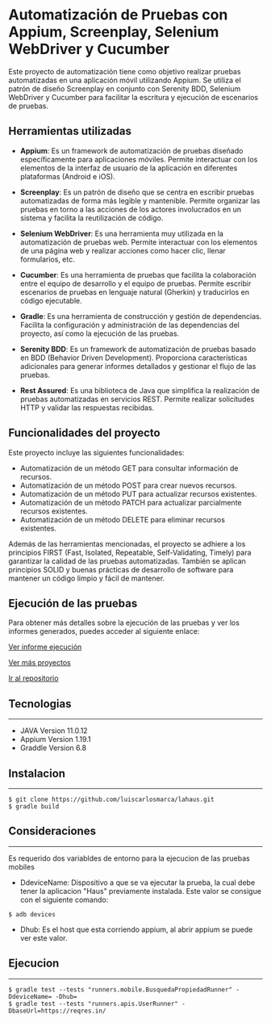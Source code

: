 # Automatización de Pruebas con Appium, Screenplay, Selenium WebDriver y Cucumber

Este proyecto de automatización tiene como objetivo realizar pruebas automatizadas en una aplicación móvil utilizando Appium. Se utiliza el patrón de diseño Screenplay en conjunto con Serenity BDD, Selenium WebDriver y Cucumber para facilitar la escritura y ejecución de escenarios de pruebas.

## Herramientas utilizadas

- **Appium**: Es un framework de automatización de pruebas diseñado específicamente para aplicaciones móviles. Permite interactuar con los elementos de la interfaz de usuario de la aplicación en diferentes plataformas (Android e iOS).

- **Screenplay**: Es un patrón de diseño que se centra en escribir pruebas automatizadas de forma más legible y mantenible. Permite organizar las pruebas en torno a las acciones de los actores involucrados en un sistema y facilita la reutilización de código.

- **Selenium WebDriver**: Es una herramienta muy utilizada en la automatización de pruebas web. Permite interactuar con los elementos de una página web y realizar acciones como hacer clic, llenar formularios, etc.

- **Cucumber**: Es una herramienta de pruebas que facilita la colaboración entre el equipo de desarrollo y el equipo de pruebas. Permite escribir escenarios de pruebas en lenguaje natural (Gherkin) y traducirlos en código ejecutable.

- **Gradle**: Es una herramienta de construcción y gestión de dependencias. Facilita la configuración y administración de las dependencias del proyecto, así como la ejecución de las pruebas.

- **Serenity BDD**: Es un framework de automatización de pruebas basado en BDD (Behavior Driven Development). Proporciona características adicionales para generar informes detallados y gestionar el flujo de las pruebas.

- **Rest Assured**: Es una biblioteca de Java que simplifica la realización de pruebas automatizadas en servicios REST. Permite realizar solicitudes HTTP y validar las respuestas recibidas.

## Funcionalidades del proyecto

Este proyecto incluye las siguientes funcionalidades:

- Automatización de un método GET para consultar información de recursos.
- Automatización de un método POST para crear nuevos recursos.
- Automatización de un método PUT para actualizar recursos existentes.
- Automatización de un método PATCH para actualizar parcialmente recursos existentes.
- Automatización de un método DELETE para eliminar recursos existentes.

Además de las herramientas mencionadas, el proyecto se adhiere a los principios FIRST (Fast, Isolated, Repeatable, Self-Validating, Timely) para garantizar la calidad de las pruebas automatizadas. También se aplican principios SOLID y buenas prácticas de desarrollo de software para mantener un código limpio y fácil de mantener.

## Ejecución de las pruebas

Para obtener más detalles sobre la ejecución de las pruebas y ver los informes generados, puedes acceder al siguiente enlace:

[Ver informe ejecución](target/site/serenity/index.html)

[Ver más proyectos](https://luiscarlosmarca.github.io/intro-project/intro.html)

[Ir al repositorio](https://github.com/luiscarlosmarca/lahaus)
## Tecnologias
***

* JAVA Version 11.0.12 
* Appium Version 1.19.1
* Graddle Version 6.8

## Instalacion
***
```
$ git clone https://github.com/luiscarlosmarca/lahaus.git
$ gradle build
```

## Consideraciones
***


Es requerido dos variabldes de entorno para la ejecucion de las pruebas mobiles
- DdeviceName: Dispositivo a que se va ejecutar la prueba, la cual debe tener la aplicacion "Haus" previamente instalada. Este valor se consigue con el siguiente comando:
```
$ adb devices
```
- Dhub: Es el host que esta corriendo appium, al abrir appium se puede ver este valor.

## Ejecucion
***
```
$ gradle test --tests "runners.mobile.BusquedaPropiedadRunner" -DdeviceName= -Dhub=
$ gradle test --tests "runners.apis.UserRunner" -DbaseUrl=https://reqres.in/
